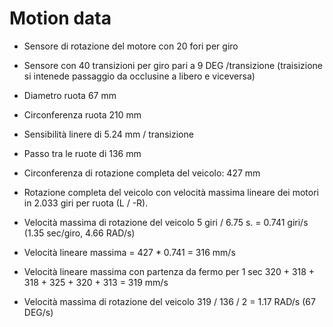 # Motion data

- Sensore di rotazione del motore con 20 fori per giro
- Sensore con 40 transizioni per giro pari a 9 DEG /transizione (traisizione si intenede passaggio da occlusine a libero e viceversa)
- Diametro ruota 67 mm
- Circonferenza ruota 210 mm
- Sensibilità linere di 5.24 mm / transizione
- Passo tra le ruote di 136 mm
- Circonferenza di rotazione completa del veicolo: 427 mm
- Rotazione completa del veicolo con velocità massima lineare dei motori in 2.033 giri per ruota (L / -R).
- Velocità massima di rotazione del veicolo 5 giri / 6.75 s. = 0.741 giri/s (1.35 sec/giro, 4.66 RAD/s)
- Velocità lineare massima = 427 * 0.741 = 316 mm/s

- Velocità lineare massima con partenza da fermo per 1 sec 320 + 318 + 318 + 325 + 320 + 313 = 319 mm/s
- Velocità massima di rotazione del veicolo 319 / 136 / 2 = 1.17 RAD/s (67 DEG/s)

